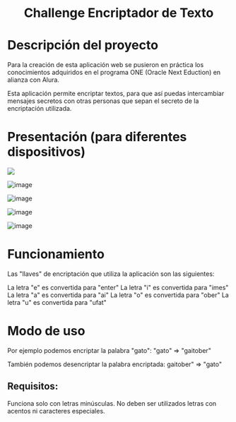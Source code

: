 <h1 align="center">Challenge Encriptador de Texto</h1>

# Descripción del proyecto
Para la creación de esta aplicación web se pusieron en práctica los conocimientos adquiridos en el programa ONE (Oracle Next Eduction) en alianza con Alura.

Esta aplicación permite encriptar textos, para que así puedas intercambiar mensajes secretos con otras personas que sepan el secreto de la encriptación utilizada.

# Presentación (para diferentes dispositivos)

<img style="display: block; margin: auto;" src="![image](https://github.com/user-attachments/assets/0743b545-b1c0-41cd-a197-8b36b73f440f)"/>


![image](https://github.com/user-attachments/assets/b31e3866-84d0-4c88-b7b5-78387eb187fb)

![image](https://github.com/user-attachments/assets/2e6c7255-40d3-4c4e-9964-50f1502dd7c5)

![image](https://github.com/user-attachments/assets/6a142002-8982-4b55-adf7-b9e5e73399b6)

![image](https://github.com/user-attachments/assets/8d92722f-56e4-4fb5-ac15-006852d8d7ae)



# Funcionamiento

Las "llaves" de encriptación que utiliza la aplicación son las siguientes:

La letra "e" es convertida para "enter"
La letra "i" es convertida para "imes"
La letra "a" es convertida para "ai"
La letra "o" es convertida para "ober"
La letra "u" es convertida para "ufat"

# Modo de uso

Por ejemplo podemos encriptar la palabra "gato":
"gato" => "gaitober"

También podemos desencriptar la palabra encriptada:
gaitober" => "gato"

## Requisitos:

Funciona solo con letras minúsculas.
No deben ser utilizados letras con acentos ni caracteres especiales.


